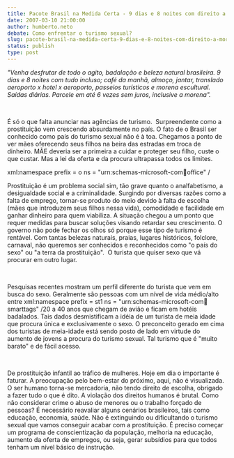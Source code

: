 ```yaml
---
title: Pacote Brasil na Medida Certa - 9 dias e 8 noites com direito a Morena Escultural!!!
date: 2007-03-10 21:00:00
author: humberto.neto
debate: Como enfrentar o turismo sexual?
slug: pacote-brasil-na-medida-certa-9-dias-e-8-noites-com-direito-a-morena-escultural
status: publish 
type: post
---
```


*"Venha desfrutar de todo o agito, badalação e beleza natural brasileira. 9 dias e 8 noites com tudo incluso; café da manhã, almoço, jantar, translado aeroporto x hotel x aeroporto, passeios turísticos e morena escultural. Saídas diárias. Parcele em até 6 vezes sem juros, inclusive a morena".*


 


É só o que falta anunciar nas agências de turismo.  Surpreendente como a prostituição vem crescendo absurdamente no país. O fato de o Brasil ser conhecido como país do turismo sexual não é à toa. Chegamos a ponto de ver mães oferecendo seus filhos na beira das estradas em troca de dinheiro. MÃE deveria ser a primeira a cuidar e proteger seu filho, custe o que custar. Mas a lei da oferta e da procura ultrapassa todos os limites. 


xml:namespace prefix = o ns = "urn:schemas-microsoft-com:office:office" / 


Prostituição é um problema social sim, tão grave quanto o analfabetismo, a desigualdade social e a criminalidade. Surgindo por diversas razões como a falta de emprego, tornar-se produto do meio devido à falta de escolha (mães que introduzem seus filhos nessa vida), comodidade e facilidade em ganhar dinheiro para quem viabiliza. A situação chegou a um ponto que requer medidas para buscar soluções visando retardar seu crescimento. O governo não pode fechar os olhos só porque esse tipo de turismo é rentável. Com tantas belezas naturais, praias, lugares históricos, folclore, carnaval, não queremos ser conhecidos e reconhecidos como "o país do sexo" ou "a terra da prostituição".  O turista que quiser sexo que vá procurar em outro lugar. 


 


Pesquisas recentes mostram um perfil diferente do turista que vem em busca do sexo. Geralmente são pessoas com um nível de vida médio/alto entre xml:namespace prefix = st1 ns = "urn:schemas-microsoft-com:office:smarttags" /20 a 40 anos que chegam de avião e ficam em hotéis badalados. Tais dados desmistificam a idéia de um turista de meia idade que procura única e exclusivamente o sexo. O preconceito gerado em cima dos turistas de meia-idade está sendo posto de lado em virtude do aumento de jovens a procura do turismo sexual. Tal turismo que é "muito barato" e de fácil acesso.


 


De prostituição infantil ao tráfico de mulheres. Hoje em dia o importante é faturar. A preocupação pelo bem-estar do próximo, aqui, não é visualizada. O ser humano torna-se mercadoria, não tendo direito de escolha, obrigado a fazer tudo o que é dito. A violação dos direitos humanos é brutal. Como não considerar crime o abuso de menores ou o trabalho forçado de pessoas? É necessário reavaliar alguns cenários brasileiros, tais como educação, economia, saúde. Não é extinguindo ou dificultando o turismo sexual que vamos conseguir acabar com a prostituição. É preciso começar um programa de conscientização da população, melhoria na educação, aumento da oferta de empregos, ou seja, gerar subsídios para que todos tenham um nível básico de instrução.


